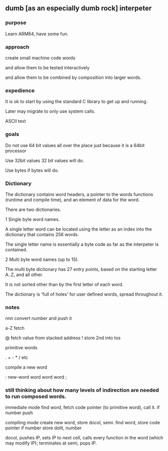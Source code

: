 ## dumb [as an especially dumb rock] interpeter

### purpose

Learn ARM64, have some fun.


### approach

create small machine code words 

and allow them to be tested interactively

and allow them to be combined by composition into larger words.


### expedience

It is ok to start by using the standard C library to get up and running.

Later may migrate to only use system calls.

ASCII text


### goals

Do not use 64 bit values all over the place just because it is a 64bit processor

Use 32bit values 32 bit values will do.

Use bytes if bytes will do.


### Dictionary

The dictionary contains word headers, a pointer to the words functions (runtime and compile time), and an element of data for the word.

There are two dictionaries.

1 Single byte word names.

A single letter word can be located using the letter as an index into the dictionary that contains 256 words.

The single letter name is essentially a byte code as far as the interpeter is contained.


2 Multi byte word names (up to 15).

The multi byte dictionary has 27 entry points, based on the starting letter A..Z, and all other.

It is not sorted other than by the first letter of each word.

The dictionary is 'full of holes' for user defined words, spread throughout it.







### notes

nnn      convert number and push it

a-Z      fetch  

@        fetch value from stacked address
!        store 2nd into tos

primitive words

. + - * / etc

compile a new word

: new-word 
  word word word ;

### still thinking about how many levels of indirection are needed to run composed words.

immediate mode
find word, fetch code pointer (to primitive word), call it.
    if number push

compiling mode
create new word, store docol, semi.
    find word, store code pointer
        if number store dolit, number

docol, pushes IP, sets IP to next cell, 
calls every function in the word (which may modify IP); terminates at semi, pops IP.








